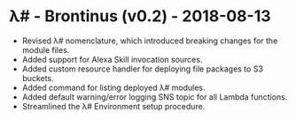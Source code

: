 # λ# - Brontinus (v0.2) - 2018-08-13

* Revised λ# nomenclature, which introduced breaking changes for the module files.
* Added support for Alexa Skill invocation sources.
* Added custom resource handler for deploying file packages to S3 buckets.
* Added command for listing deployed λ# modules.
* Added default warning/error logging SNS topic for all Lambda functions.
* Streamlined the λ# Environment setup procedure.
